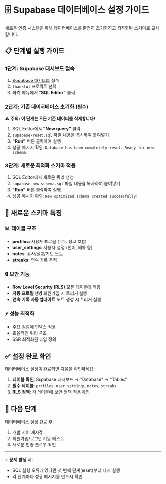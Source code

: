 # 🗄️ Supabase 데이터베이스 설정 가이드

새로운 인증 시스템을 위해 데이터베이스를 완전히 초기화하고 최적화된 스키마로 교체합니다.

## 📋 단계별 실행 가이드

### 1단계: Supabase 대시보드 접속
1. [Supabase 대시보드](https://supabase.com/dashboard) 접속
2. `thankful` 프로젝트 선택
3. 좌측 메뉴에서 **"SQL Editor"** 클릭

### 2단계: 기존 데이터베이스 초기화 (필수)
**⚠️ 주의: 이 단계는 모든 기존 데이터를 삭제합니다!**

1. SQL Editor에서 **"New query"** 클릭
2. `supabase-reset.sql` 파일 내용을 복사하여 붙여넣기
3. **"Run"** 버튼 클릭하여 실행
4. 성공 메시지 확인: `Database has been completely reset. Ready for new schema!`

### 3단계: 새로운 최적화 스키마 적용
1. SQL Editor에서 새로운 쿼리 생성
2. `supabase-new-schema.sql` 파일 내용을 복사하여 붙여넣기
3. **"Run"** 버튼 클릭하여 실행
4. 성공 메시지 확인: `New optimized schema created successfully!`

## 🔧 새로운 스키마 특징

### 📊 테이블 구조
- **profiles**: 사용자 프로필 (구독 정보 포함)
- **user_settings**: 사용자 설정 (언어, 테마 등)
- **notes**: 감사/설교/기도 노트
- **streaks**: 연속 기록 추적

### 🔒 보안 기능
- **Row Level Security (RLS)** 모든 테이블에 적용
- **자동 프로필 생성** 회원가입 시 트리거 실행
- **연속 기록 자동 업데이트** 노트 생성 시 트리거 실행

### ⚡ 성능 최적화
- 주요 컬럼에 인덱스 적용
- 효율적인 쿼리 구조
- SSR 최적화된 타입 정의

## ✅ 설정 완료 확인

데이터베이스 설정이 완료되면 다음을 확인하세요:

1. **테이블 확인**: Supabase 대시보드 → "Database" → "Tables"
2. **필수 테이블**: `profiles`, `user_settings`, `notes`, `streaks`
3. **RLS 정책**: 각 테이블에 보안 정책 적용 확인

## 🚀 다음 단계

데이터베이스 설정 완료 후:
1. 개발 서버 재시작
2. 회원가입/로그인 기능 테스트
3. 새로운 인증 플로우 확인

---

💡 **문제 발생 시**: 
- SQL 실행 오류가 있다면 첫 번째 단계(reset)부터 다시 실행
- 각 단계마다 성공 메시지를 반드시 확인